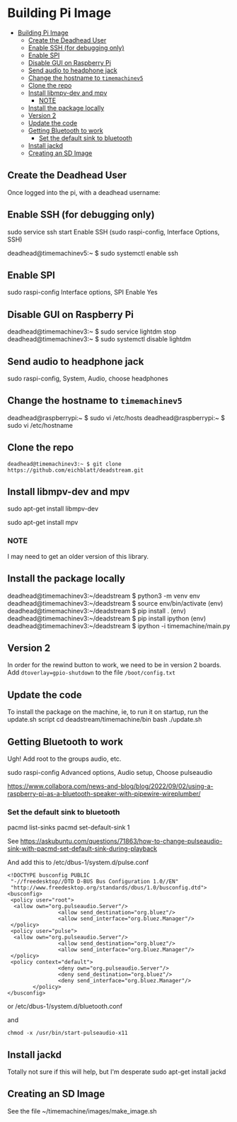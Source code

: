 # Building Pi Image

- [Building Pi Image](#building-pi-image)
  - [Create the Deadhead User](#create-the-deadhead-user)
  - [Enable SSH (for debugging only)](#enable-ssh-for-debugging-only)
  - [Enable SPI](#enable-spi)
  - [Disable GUI on Raspberry Pi](#disable-gui-on-raspberry-pi)
  - [Send audio to headphone jack](#send-audio-to-headphone-jack)
  - [Change the hostname to `timemachinev5`](#change-the-hostname-to-timemachinev5)
  - [Clone the repo](#clone-the-repo)
  - [Install libmpv-dev and mpv](#install-libmpv-dev-and-mpv)
    - [NOTE](#note)
  - [Install the package locally](#install-the-package-locally)
  - [Version 2](#version-2)
  - [Update the code](#update-the-code)
  - [Getting Bluetooth to work](#getting-bluetooth-to-work)
    - [Set the default sink to bluetooth](#set-the-default-sink-to-bluetooth)
  - [Install jackd](#install-jackd)
  - [Creating an SD Image](#creating-an-sd-image)

## Create the Deadhead User

Once logged into the pi, with a deadhead username:

## Enable SSH (for debugging only)

sudo service ssh start
Enable SSH (sudo raspi-config, Interface Options, SSH)

deadhead@timemachinev5:~ $ sudo systemctl enable ssh

## Enable SPI

sudo raspi-config
Interface options, SPI
Enable Yes

## Disable GUI on Raspberry Pi

deadhead@timemachinev3:~ $ sudo service lightdm stop
deadhead@timemachinev3:~ $ sudo systemctl disable lightdm

## Send audio to headphone jack

sudo raspi-config, System, Audio, choose headphones

## Change the hostname to `timemachinev5`

deadhead@raspberrypi:~ $ sudo vi /etc/hosts
deadhead@raspberrypi:~ $ sudo vi /etc/hostname

## Clone the repo

`
deadhead@timemachinev3:~ $ git clone https://github.com/eichblatt/deadstream.git
`

## Install libmpv-dev and mpv

sudo apt-get install libmpv-dev

sudo apt-get install mpv

### NOTE

I may need to get an older version of this library.

## Install the package locally

deadhead@timemachinev3:~/deadstream $ python3 -m venv env
deadhead@timemachinev3:~/deadstream $ source env/bin/activate
(env) deadhead@timemachinev3:~/deadstream $ pip install .
(env) deadhead@timemachinev3:~/deadstream $ pip install ipython
(env) deadhead@timemachinev3:~/deadstream $ ipython -i timemachine/main.py

## Version 2

In order for the rewind button to work, we need to be in version 2 boards.
Add `dtoverlay=gpio-shutdown` to the file `/boot/config.txt`

## Update the code

To install the package on the machine, ie, to run it on startup, run the update.sh script
cd deadstream/timemachine/bin
bash ./update.sh

## Getting Bluetooth to work

Ugh!
Add root to the groups audio, etc.

sudo raspi-config
Advanced options, Audio setup, Choose pulseaudio

<https://www.collabora.com/news-and-blog/blog/2022/09/02/using-a-raspberry-pi-as-a-bluetooth-speaker-with-pipewire-wireplumber/>

### Set the default sink to bluetooth

pacmd list-sinks
pacmd set-default-sink 1

See <https://askubuntu.com/questions/71863/how-to-change-pulseaudio-sink-with-pacmd-set-default-sink-during-playback>

And add this to /etc/dbus-1/system.d/pulse.conf

```{verbatim}
<!DOCTYPE busconfig PUBLIC
 "-//freedesktop//DTD D-BUS Bus Configuration 1.0//EN"
 "http://www.freedesktop.org/standards/dbus/1.0/busconfig.dtd">
<busconfig>
 <policy user="root">
  <allow own="org.pulseaudio.Server"/>
                <allow send_destination="org.bluez"/>
                <allow send_interface="org.bluez.Manager"/>
 </policy>
 <policy user="pulse">
  <allow own="org.pulseaudio.Server"/>
                <allow send_destination="org.bluez"/>
                <allow send_interface="org.bluez.Manager"/>
 </policy>
 <policy context="default">
                <deny own="org.pulseaudio.Server"/>
                <deny send_destination="org.bluez"/>
                <deny send_interface="org.bluez.Manager"/>
        </policy>
</busconfig>
```

or  /etc/dbus-1/system.d/bluetooth.conf

and

`chmod -x /usr/bin/start-pulseaudio-x11`

## Install jackd

Totally not sure if this will help, but I'm desperate
sudo apt-get install jackd

## Creating an SD Image

See the file ~/timemachine/images/make_image.sh
